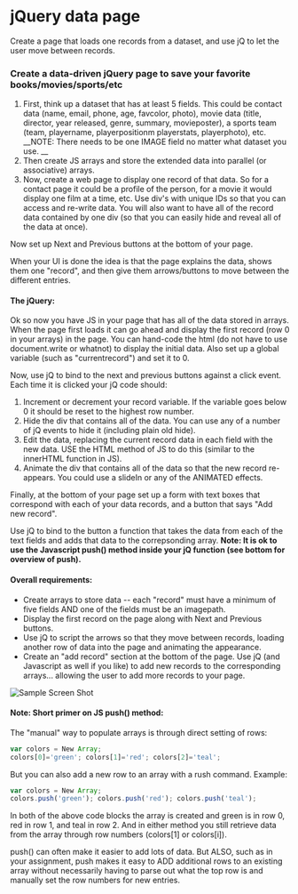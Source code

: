 jQuery data page
====================================
Create a page that loads one records from a dataset, and use jQ to let the user move between records.

### Create a data-driven jQuery page to save your favorite books/movies/sports/etc
1.	First, think up a dataset that has at least 5 fields. This could be contact data (name, email, phone, age, favcolor, photo), movie data (title, director, year released, genre, summary, movieposter), a sports team (team, playername, playerpositionm playerstats, playerphoto), etc. __NOTE: There needs to be one IMAGE field no matter what dataset you use. __
2.	Then create JS arrays and store the extended data into parallel (or associative) arrays. 
3.	Now, create a web page to display one record of that data. So for a contact page it could be a profile of the person, for a movie it would display one film at a time, etc. Use div's with unique IDs so that you can access and re-write data. You will also want to have all of the record data contained by one div (so that you can easily hide and reveal all of the data at once). 

Now set up Next and Previous buttons at the bottom of your page. 

When your UI is done the idea is that the page explains the data, shows them one "record", and then give them arrows/buttons to move between the different entries. 


#### The jQuery: 

Ok so now you have JS in your page that has all of the data stored in arrays. When the page first loads it can go ahead and display the first record (row 0 in your arrays) in the page. You can hand-code the html (do not have to use document.write or whatnot) to display the initial data. Also set up a global variable (such as "currentrecord") and set it to 0. 

Now, use jQ to bind to the next and previous buttons against a click event. Each time it is clicked your jQ code should:

1.	Increment or decrement your record variable. If the variable goes below 0 it should be reset to the highest row number.
1.	Hide the div that contains all of the data. You can use any of a number of jQ events to hide it (including plain old hide).
1.	Edit the data, replacing the current record data in each field with the new data. USE the HTML method of JS to do this (similar to the innerHTML function in JS).
1.	Animate the div that contains all of the data so that the new record re-appears. You could use a slideIn or any of the ANIMATED effects.

Finally, at the bottom of your page set up a form with text boxes that correspond with each of your data records, and a button that says "Add new record". 

Use jQ to bind to the button a function that takes the data from each of the text fields and adds that data to the correpsonding array. __Note: It is ok to use the Javascript push\(\) method inside your jQ function \(see bottom for overview of push\).__


#### Overall requirements:
*	Create arrays to store data -- each "record" must have a minimum of five fields AND one of the fields must be an imagepath.
*	Display the first record on the page along with Next and Previous buttons.
*	Use jQ to script the arrows so that they move between records, loading another row of data into the page and animating the appearance.
*	Create an "add record" section at the bottom of the page. Use jQ (and Javascript as well if you like) to add new records to the corresponding arrays... allowing the user to add more records to your page.

![Sample Screen Shot](http://itpwebdev.herokuapp.com/resources/datapage.gif)

#### Note: Short primer on JS push() method:

The "manual" way to populate arrays is through direct setting of rows:  
```js
var colors = New Array;
colors[0]='green'; colors[1]='red'; colors[2]='teal';
```

But you can also add a new row to an array with a rush command. Example:  
```js 
var colors = New Array;
colors.push('green'); colors.push('red'); colors.push('teal');
```

In both of the above code blocks the array is created and green is in row 0, red in row 1, and teal in row 2. And in either method you still retrieve data from the array through row numbers (colors[1] or colors[i]).

push() can often make it easier to add lots of data. But ALSO, such as in your assignment, push makes it easy to ADD additional rows to an existing array without necessarily having to parse out what the top row is and manually set the row numbers for new entries.
